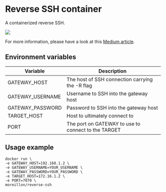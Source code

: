# Reverse SSH container

A containerized reverse SSH.

![](https://img.maximemoreillon.com/images/619a68e79a075f0b645a067e)

For more information, please have a look at this [Medium article](https://moreillon.medium.com/ssh-reverse-shells-5094d9be2094).

## Environment variables
| Variable  | Description |
| --- | --- |
| GATEWAY_HOST | The host of SSH connection carrying the -R flag |
| GATEWAY_USERNAME | Username to SSH into the gateway host |
| GATEWAY_PASSWORD | Password to SSH into the gateway host |
| TARGET_HOST | Host to ultimately connect to |
| PORT | The port on GATEWAY to use to connect to the TARGET |

## Usage example
```
docker run \
-e GATEWAY_HOST=192.168.1.2 \
-e GATEWAY_USERNAME=YOUR_USERNAME \
-e GATEWAY_PASSWORD=YOUR_PASSWORD \
-e TARGET_HOST=172.16.1.2 \
-e PORT=7070 \
moreillon/reverse-ssh
```
